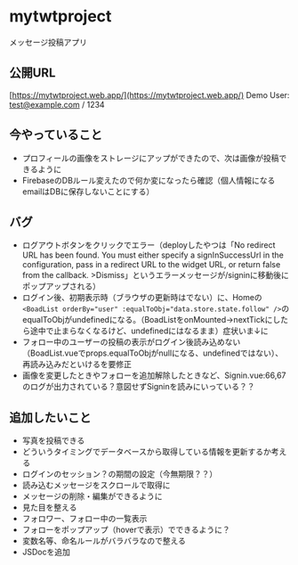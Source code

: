 # mytwtproject
メッセージ投稿アプリ

## 公開URL
[https://mytwtproject.web.app/](https://mytwtproject.web.app/)
Demo User: test@example.com / 1234

## 今やっていること
- プロフィールの画像をストレージにアップができたので、次は画像が投稿できるように
- FirebaseのDBルール変えたので何か変になったら確認（個人情報になるemailはDBに保存しないことにする）

## バグ
- ログアウトボタンをクリックでエラー（deployしたやつは「No redirect URL has been found. You must either specify a signInSuccessUrl in the configuration, pass in a redirect URL to the widget URL, or return false from the callback.  >Dismiss」というエラーメッセージが/signinに移動後にポップアップされる）
- ログイン後、初期表示時（ブラウザの更新時はでない）に、Homeの`<BoadList orderBy="user" :equalToObj="data.store.state.follow" />`のequalToObjがundefinedになる。（BoadListをonMounted→nextTickにしたら途中で止まらなくなるけど、undefinedにはなるまま）症状いま↓に
- フォロー中のユーザーの投稿の表示がログイン後読み込めない（BoadList.vueでprops.equalToObjがnullになる、undefinedではない）、再読み込みだといけるを要修正
- 画像を変更したときやフォローを追加解除したときなど、Signin.vue:66,67のログが出力されている？意図せずSigninを読みにいっている？？

## 追加したいこと
- 写真を投稿できる
- どういうタイミングでデータベースから取得している情報を更新するか考える
- ログインのセッション？の期間の設定（今無期限？？）
- 読み込むメッセージをスクロールで取得に
- メッセージの削除・編集ができるように
- 見た目を整える
- フォロワー、フォロー中の一覧表示
- フォローをポップアップ（hoverで表示）でできるように？
- 変数名等、命名ルールがバラバラなので整える
- JSDocを追加
